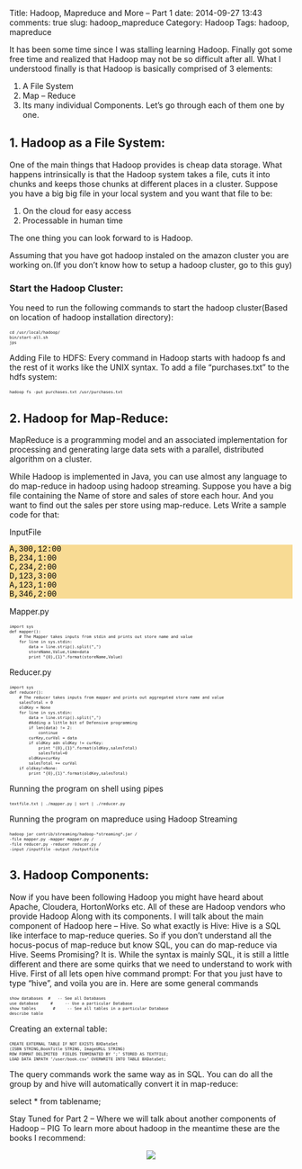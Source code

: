 Title: Hadoop, Mapreduce and More – Part 1
date:  2014-09-27 13:43
comments: true
slug: hadoop_mapreduce
Category: Hadoop
Tags: hadoop, mapreduce

It has been some time since I was stalling learning Hadoop. Finally got some free time and realized that Hadoop may not be so difficult after all.
What I understood finally is that Hadoop is basically comprised of 3 elements:

1. A File System
2. Map – Reduce
3. Its many individual Components.
Let’s go through each of them one by one.

## 1. Hadoop as a File System:
One of the main things that Hadoop provides is cheap data storage. What happens intrinsically is that the Hadoop system takes a file, cuts it into chunks and keeps those chunks at different places in a cluster. Suppose you have a big big file in your local system and you want that file to be:

1. On the cloud for easy access
2. Processable in human time

The one thing you can look forward to is Hadoop.

Assuming that you have got hadoop instaled on the amazon cluster you are working on.(If you don’t know how to setup a hadoop cluster, go to this guy)

### Start the Hadoop Cluster:
You need to run the following commands to start the hadoop cluster(Based on location of hadoop installation directory):

<pre style="font-size:60%">
<code class="python">cd /usr/local/hadoop/
bin/start-all.sh
jps
</code></pre>

Adding File to HDFS: Every command in Hadoop starts with hadoop fs and the rest of it works like the UNIX syntax. To add a file “purchases.txt” to the hdfs system:


<pre style="font-size:60%">
<code class="python">hadoop fs -put purchases.txt /usr/purchases.txt
</code></pre>

## 2. Hadoop for Map-Reduce:

MapReduce is a programming model and an associated implementation for processing and generating large data sets with a parallel, distributed algorithm on a cluster.

While Hadoop is implemented in Java, you can use almost any language to do map-reduce in hadoop using hadoop streaming. Suppose you have a big file containing the Name of store and sales of store each hour. And you want to find out the sales per store using map-reduce. Lets Write a sample code for that: 

InputFile

<pre style="font-family:courier new,monospace; background-color:#f6c6529c; color:#000000">A,300,12:00
B,234,1:00
C,234,2:00
D,123,3:00
A,123,1:00
B,346,2:00
</pre>

Mapper.py


<pre style="font-size:60%">
<code class="python">import sys
def mapper():
    # The Mapper takes inputs from stdin and prints out store name and value
    for line in sys.stdin:
        data = line.strip().split(",")
        storeName,Value,time=data
        print "{0},{1}".format(storeName,Value)
</code></pre>

Reducer.py

<pre style="font-size:60%">
<code class="python">import sys
def reducer():
    # The reducer takes inputs from mapper and prints out aggregated store name and value
    salesTotal = 0
    oldKey = None
    for line in sys.stdin:
        data = line.strip().split(",")
        #Adding a little bit of Defensive programming
        if len(data) != 2:
            continue
        curKey,curVal = data
        if oldKey adn oldKey != curKey:
            print "{0},{1}".format(oldKey,salesTotal)
            salesTotal=0
        oldKey=curKey
        salesTotal += curVal
    if oldkey!=None:
        print "{0},{1}".format(oldKey,salesTotal)
</code></pre>

Running the program on shell using pipes

<pre style="font-size:60%">
<code class="bash">textfile.txt | ./mapper.py | sort | ./reducer.py
</code></pre>

Running the program on mapreduce using Hadoop Streaming 


<pre style="font-size:60%">
<code class="bash">hadoop jar contrib/streaming/hadoop-*streaming*.jar /
-file mapper.py -mapper mapper.py /
-file reducer.py -reducer reducer.py /
-input /inputfile -output /outputfile
</code></pre>


## 3. Hadoop Components:

Now if you have been following Hadoop you might have heard about Apache, Cloudera, HortonWorks etc. All of these are Hadoop vendors who provide Hadoop Along with its components. I will talk about the main component of Hadoop here – Hive.
So what exactly is Hive: Hive is a SQL like interface to map-reduce queries. So if you don’t understand all the hocus-pocus of map-reduce but know SQL, you can do map-reduce via Hive.
Seems Promising? It is.
While the syntax is mainly SQL, it is still a little different and there are some quirks that we need to understand to work with Hive.
First of all lets open hive command prompt: For that you just have to type “hive”, and voila you are in.
Here are some general commands


<pre style="font-size:60%">
<code class="python">show databases  #   -- See all Databases
use database     #     -- Use a particular Database
show tables       #     -- See all tables in a particular Database
describe table    
</code></pre>

Creating an external table:

<pre style="font-size:60%">
<code class="python">CREATE EXTERNAL TABLE IF NOT EXISTS BXDataSet
(ISBN STRING,BookTitle STRING, ImageURLL STRING)
ROW FORMAT DELIMITED  FIELDS TERMINATED BY ‘;’ STORED AS TEXTFILE;
LOAD DATA INPATH ‘/user/book.csv’ OVERWRITE INTO TABLE BXDataSet;
</code></pre>

The query commands work the same way as in SQL. You can do all the group by and hive will automatically convert it in map-reduce:

select * from tablename;

Stay Tuned for Part 2 – Where we will talk about another components of Hadoop – PIG
To learn more about hadoop in the meantime these are the books I recommend:


<div style="text-align: center;">
<a target="_blank"  href="https://www.amazon.com/gp/product/1491901632/ref=as_li_tl?ie=UTF8&camp=1789&creative=9325&creativeASIN=1491901632&linkCode=as2&tag=mlwhizcon-20&linkId=4122280e94f7bbd0ceebc9d13e60d103"><img border="0" src="//ws-na.amazon-adsystem.com/widgets/q?_encoding=UTF8&MarketPlace=US&ASIN=1491901632&ServiceVersion=20070822&ID=AsinImage&WS=1&Format=_SL250_&tag=mlwhizcon-20" ></a><img src="//ir-na.amazon-adsystem.com/e/ir?t=mlwhizcon-20&l=am2&o=1&a=1491901632" width="1" height="1" border="0" alt="" style="border:none !important; margin:0px !important;" />
</div>

<script src="//z-na.amazon-adsystem.com/widgets/onejs?MarketPlace=US&adInstanceId=c4ca54df-6d53-4362-92c0-13cb9977639e"></script>
